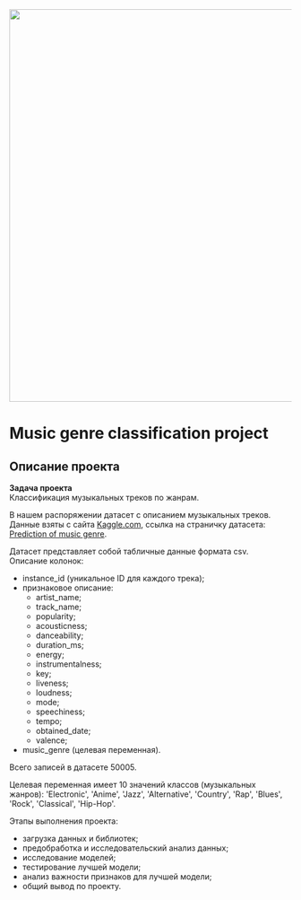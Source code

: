 <div id="header" align="center">
  <img src="https://boomboxpilot.ru/wp-content/uploads/8/6/a/86a4d7b1a8eae29af13187b2c1438a74.jpeg" width="700"/>
</div>

# Music genre classification project 

## Описание проекта  

**Задача проекта**  
Классификация музыкальных треков по жанрам. 

В нашем распоряжении датасет с описанием музыкальных треков. Данные взяты с сайта [Kaggle.com](https://www.kaggle.com/), ссылка на страничку датасета: [Prediction of music genre](https://www.kaggle.com/datasets/vicsuperman/prediction-of-music-genre/data?select=music_genre.csv).  

Датасет представляет собой табличные данные формата csv.  
Описание колонок:  
- instance_id (уникальное ID для каждого трека);  
- признаковое описание:  
    - artist_name;  
    - track_name;  
    - popularity;  
    - acousticness;  
    - danceability;  
    - duration_ms;  
    - energy;  
    - instrumentalness;  
    - key;  
    - liveness;  
    - loudness;  
    - mode;  
    - speechiness;  
    - tempo;  
    - obtained_date;  
    - valence;  
- music_genre (целевая переменная).    

Всего записей в датасете 50005.  

Целевая переменная имеет 10 значений классов (музыкальных жанров): 'Electronic', 'Anime', 'Jazz', 'Alternative', 'Country', 'Rap', 'Blues', 'Rock', 'Classical', 'Hip-Hop'.  

Этапы выполнения проекта:  
- загрузка данных и библиотек;  
- предобработка и исследовательский анализ данных;
- исследование моделей;  
- тестирование лучшей модели;  
- анализ важности признаков для лучшей модели;  
- общий вывод по проекту.
